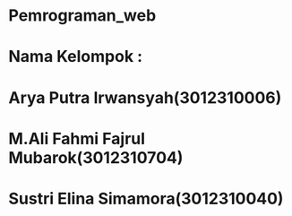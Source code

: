 # Pemrograman_web
# Nama Kelompok :
# Arya Putra Irwansyah(3012310006)
# M.Ali Fahmi Fajrul Mubarok(3012310704)
# Sustri Elina Simamora(3012310040)
